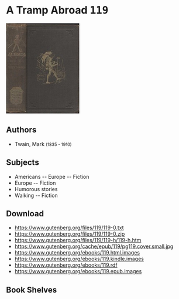 # A Tramp Abroad <kbd>119</kbd>

![](./cover.medium.jpg "")

## Authors


 - Twain, Mark <small>(1835 - 1910)</small>

## Subjects


 - Americans -- Europe -- Fiction
 - Europe -- Fiction
 - Humorous stories
 - Walking -- Fiction

## Download


 - https://www.gutenberg.org/files/119/119-0.txt
 - https://www.gutenberg.org/files/119/119-0.zip
 - https://www.gutenberg.org/files/119/119-h/119-h.htm
 - https://www.gutenberg.org/cache/epub/119/pg119.cover.small.jpg
 - https://www.gutenberg.org/ebooks/119.html.images
 - https://www.gutenberg.org/ebooks/119.kindle.images
 - https://www.gutenberg.org/ebooks/119.rdf
 - https://www.gutenberg.org/ebooks/119.epub.images

## Book Shelves


